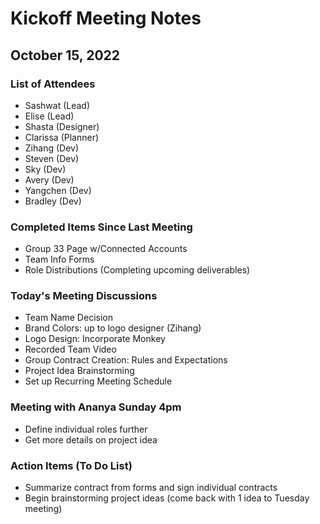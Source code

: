 # Kickoff Meeting Notes
## October 15, 2022

### List of Attendees
- Sashwat (Lead)
- Elise (Lead)
- Shasta (Designer)
- Clarissa (Planner)
- Zihang (Dev)
- Steven (Dev)
- Sky (Dev)
- Avery (Dev)
- Yangchen (Dev)
- Bradley (Dev)

### Completed Items Since Last Meeting
- Group 33 Page w/Connected Accounts
- Team Info Forms
- Role Distributions (Completing upcoming deliverables)

### Today's Meeting Discussions
- Team Name Decision
- Brand Colors: up to logo designer (Zihang)
- Logo Design: Incorporate Monkey
- Recorded Team Video
- Group Contract Creation: Rules and Expectations
- Project Idea Brainstorming
- Set up Recurring Meeting Schedule

### Meeting with Ananya Sunday 4pm
- Define individual roles further 
- Get more details on project idea

### Action Items (To Do List)
- Summarize contract from forms and sign individual contracts
- Begin brainstorming project ideas (come back with 1 idea to Tuesday meeting)

